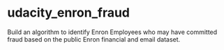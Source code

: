 # udacity_enron_fraud
Build an algorithm to identify Enron Employees who may have committed fraud based on the public Enron financial and email dataset.
